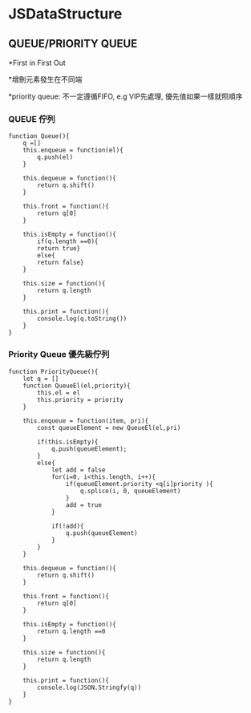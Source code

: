 # JSDataStructure

## QUEUE/PRIORITY QUEUE

*First in First Out

*增刪元素發生在不同端

*priority queue: 不一定遵循FIFO, e.g VIP先處理, 優先值如果一樣就照順序


### QUEUE 佇列

    function Queue(){
        q =[]
        this.enqueue = function(el){
            q.push(el)
        }

        this.dequeue = function(){
            return q.shift()
        }

        this.front = function(){
            return q[0]
        }

        this.isEmpty = function(){
            if(q.length ==0){
            return true}
            else{
            return false}
        }

        this.size = function(){
            return q.length
        }

        this.print = function(){
            console.log(q.toString())
        }
    }

### Priority Queue 優先級佇列

    function PriorityQueue(){
        let q = []
        function QueueEl(el,priority){
            this.el = el
            this.priority = priority
        }

        this.enqueue = function(item, pri){
            const queueElement = new QueueEl(el,pri)

            if(this.isEmpty){
                q.push(queueElement);
            }
            else{
                let add = false
                for(i=0, i<this.length, i++){
                    if(queueElement.priority <q[i]priority ){
                        q.splice(i, 0, queueElement)
                    }
                    add = true
                }

                if(!add){
                    q.push(queueElement)
                }
            }
        }

        this.dequeue = function(){
            return q.shift()
        }

        this.front = function(){
            return q[0]
        }

        this.isEmpty = function(){
            return q.length ==0
        }

        this.size = function(){
            return q.length
        }

        this.print = function(){
            console.log(JSON.Stringfy(q)) 
        }
    }
